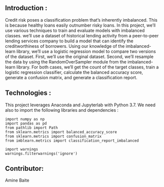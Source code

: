 ## Introduction :

Credit risk poses a classification problem that’s inherently imbalanced. This is because healthy loans easily outnumber risky loans. In this project, we’ll use various techniques to train and evaluate models with imbalanced classes. we’ll use a dataset of historical lending activity from a peer-to-peer lending services company to build a model that can identify the creditworthiness of borrowers.
Using our knowledge of the imbalanced-learn library, we’ll use a logistic regression model to compare two versions of the dataset. First, we’ll use the original dataset. Second, we’ll resample the data by using the RandomOverSampler module from the imbalanced-learn library.
For both cases, we’ll get the count of the target classes, train a logistic regression classifier, calculate the balanced accuracy score, generate a confusion matrix, and generate a classification report.

## Technologies : 
This project leverages Anaconda and Jupyterlab with Python 3.7.
We need also to import the following libraries and dependencies :

```
import numpy as np
import pandas as pd
from pathlib import Path
from sklearn.metrics import balanced_accuracy_score
from sklearn.metrics import confusion_matrix
from imblearn.metrics import classification_report_imbalanced

import warnings
warnings.filterwarnings('ignore')
````
## Contributor:

Amine Baite
